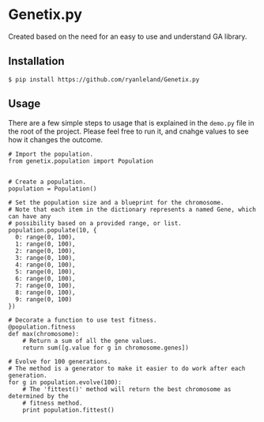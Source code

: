 Genetix.py
==========

Created based on the need for an easy to use and understand GA library.

Installation
------------

	$ pip install https://github.com/ryanleland/Genetix.py

Usage
-----

There are a few simple steps to usage that is explained in the `demo.py` file in the root of the project. Please feel free to run it, and cnahge values to see how it changes the outcome.

	# Import the population.
	from genetix.population import Population


	# Create a population.
	population = Population()

	# Set the population size and a blueprint for the chromosome.
	# Note that each item in the dictionary represents a named Gene, which can have any
	# possibility based on a provided range, or list.
	population.populate(10, {
	  0: range(0, 100),
	  1: range(0, 100),
	  2: range(0, 100),
	  3: range(0, 100),
	  4: range(0, 100),
	  5: range(0, 100),
	  6: range(0, 100),
	  7: range(0, 100),
	  8: range(0, 100),
	  9: range(0, 100)
	})

	# Decorate a function to use test fitness.
	@population.fitness
	def max(chromosome):
	    # Return a sum of all the gene values.
	    return sum([g.value for g in chromosome.genes])

	# Evolve for 100 generations.
	# The method is a generator to make it easier to do work after each generation.
	for g in population.evolve(100):
	    # The 'fittest()' method will return the best chromosome as determined by the
	    # fitness method.
	    print population.fittest()

